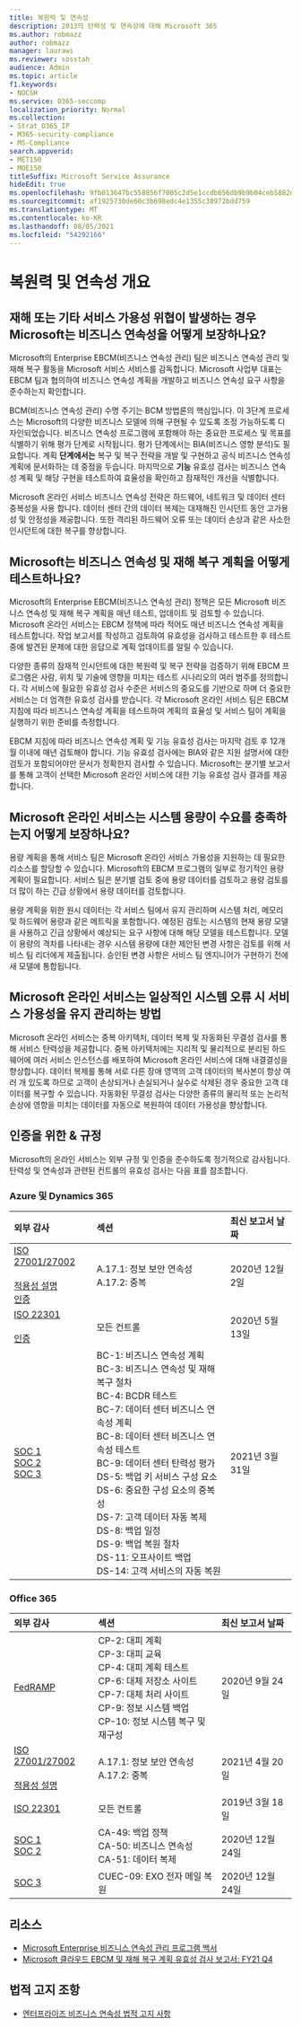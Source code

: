 ```yaml
---
title: 복원력 및 연속성
description: 2013의 탄력성 및 연속성에 대해 Microsoft 365
ms.author: robmazz
author: robmazz
manager: laurawi
ms.reviewer: sosstah
audience: Admin
ms.topic: article
f1.keywords:
- NOCSH
ms.service: O365-seccomp
localization_priority: Normal
ms.collection:
- Strat_O365_IP
- M365-security-compliance
- MS-Compliance
search.appverid:
- MET150
- MOE150
titleSuffix: Microsoft Service Assurance
hideEdit: true
ms.openlocfilehash: 9fb013647bc558856f7005c2d5e1ccdb656db9b9b04ceb5882df35a599e7ebff
ms.sourcegitcommit: af1925730de60c3b698edc4e1355c38972bdd759
ms.translationtype: MT
ms.contentlocale: ko-KR
ms.lasthandoff: 08/05/2021
ms.locfileid: "54292166"
---
```

# <a name="resiliency-and-continuity-overview"></a>복원력 및 연속성 개요

## <a name="how-does-microsoft-ensure-business-continuity-if-a-disaster-or-other-threat-to-service-availability-occurs"></a>재해 또는 기타 서비스 가용성 위협이 발생하는 경우 Microsoft는 비즈니스 연속성을 어떻게 보장하나요?

Microsoft의 Enterprise EBCM(비즈니스 연속성 관리) 팀은 비즈니스 연속성 관리 및 재해 복구 활동을 Microsoft 서비스 서비스를 감독합니다. Microsoft 사업부 대표는 EBCM 팀과 협의하여 비즈니스 연속성 계획을 개발하고 비즈니스 연속성 요구 사항을 준수하는지 확인합니다.

BCM(비즈니스 연속성 관리) 수명 주기는 BCM 방법론의 핵심입니다. 이 3단계 프로세스는 Microsoft의 다양한 비즈니스 모델에 의해 구현될 수 있도록 조정 가능하도록 디자인되었습니다. 비즈니스 연속성  프로그램에 포함해야 하는 중요한 프로세스 및 목표를 식별하기 위해 평가 단계로 시작됩니다. 평가 단계에서는 BIA(비즈니스 영향 분석)도 필요합니다. 계획 **단계에서는** 복구 및 복구 전략을 개발 및 구현하고 공식 비즈니스 연속성 계획에 문서화하는 데 중점을 두습니다. 마지막으로 **기능** 유효성 검사는 비즈니스 연속성 계획 및 해당 구현을 테스트하여 효율성을 확인하고 잠재적인 개선을 식별합니다.

Microsoft 온라인 서비스 비즈니스 연속성 전략은 하드웨어, 네트워크 및 데이터 센터 중복성을 사용 합니다. 데이터 센터 간의 데이터 복제는 대재해진 인시던트 동안 고가용성 및 안정성을 제공합니다. 또한 격리된 하드웨어 오류 또는 데이터 손상과 같은 사소한 인시던트에 대한 복구를 향상합니다.

## <a name="how-does-microsoft-test-business-continuity-and-disaster-recovery-plans"></a>Microsoft는 비즈니스 연속성 및 재해 복구 계획을 어떻게 테스트하나요?

Microsoft의 Enterprise EBCM(비즈니스 연속성 관리) 정책은 모든 Microsoft 비즈니스 연속성 및 재해 복구 계획을 매년 테스트, 업데이트 및 검토할 수 있습니다. Microsoft 온라인 서비스는 EBCM 정책에 따라 적어도 매년 비즈니스 연속성 계획을 테스트합니다. 작업 보고서를 작성하고 검토하여 유효성을 검사하고 테스트한 후 테스트 중에 발견된 문제에 대한 응답으로 계획 업데이트를 알릴 수 있습니다.

다양한 종류의 잠재적 인시던트에 대한 복원력 및 복구 전략을 검증하기 위해 EBCM 프로그램은 사람, 위치 및 기술에 영향을 미치는 테스트 시나리오의 여러 범주를 정의합니다. 각 서비스에 필요한 유효성 검사 수준은 서비스의 중요도를 기반으로 하며 더 중요한 서비스는 더 엄격한 유효성 검사를 받습니다. 각 Microsoft 온라인 서비스 팀은 EBCM 지침에 따라 비즈니스 연속성 계획을 테스트하여 계획의 효율성 및 서비스 팀이 계획을 실행하기 위한 준비를 측정합니다.

EBCM 지침에 따라 비즈니스 연속성 계획 및 기능 유효성 검사는 마지막 검토 후 12개월 이내에 매년 검토해야 합니다. 기능 유효성 검사에는 BIA와 같은 지원 설명서에 대한 검토가 포함되어야만 문서가 정확한지 검사할 수 있습니다. Microsoft는 분기별 보고서를 통해 고객이 선택한 Microsoft 온라인 서비스에 대한 기능 유효성 검사 결과를 제공합니다.

## <a name="how-do-microsoft-online-services-ensure-system-capacity-meets-demand"></a>Microsoft 온라인 서비스는 시스템 용량이 수요를 충족하는지 어떻게 보장하나요?

용량 계획을 통해 서비스 팀은 Microsoft 온라인 서비스 가용성을 지원하는 데 필요한 리소스를 할당할 수 있습니다. Microsoft의 EBCM 프로그램의 일부로 정기적인 용량 계획이 필요합니다. 서비스 팀은 분기별 검토 중에 용량 데이터를 검토하고 용량 검토를 더 많이 하는 긴급 상황에서 용량 데이터를 검토합니다.

용량 계획을 위한 원시 데이터는 각 서비스 팀에서 유지 관리하며 시스템 처리, 메모리 및 하드웨어 용량과 같은 메트릭을 포함합니다. 예정된 검토는 시스템의 현재 용량 모델을 사용하고 긴급 상황에서 예상되는 요구 사항에 대해 해당 모델을 테스트합니다. 모델이 용량의 격차를 나타내는 경우 시스템 용량에 대한 제안된 변경 사항은 검토를 위해 서비스 팀 리더에게 제출됩니다. 승인된 변경 사항은 서비스 팀 엔지니어가 구현하기 전에 새 모델에 통합됩니다.

## <a name="how-do-microsoft-online-services-maintain-service-availability-during-routine-system-failures"></a>Microsoft 온라인 서비스는 일상적인 시스템 오류 시 서비스 가용성을 유지 관리하는 방법

Microsoft 온라인 서비스는 중복 아키텍처, 데이터 복제 및 자동화된 무결성 검사를 통해 서비스 탄력성을 제공합니다. 중복 아키텍처에는 지리적 및 물리적으로 분리된 하드웨어에 여러 서비스 인스턴스를 배포하여 Microsoft 온라인 서비스에 대해 내결결성을 향상합니다. 데이터 복제를 통해 서로 다른 장애 영역의 고객 데이터의 복사본이 항상 여러 개 있도록 하므로 고객이 손상되거나 손실되거나 실수로 삭제된 경우 중요한 고객 데이터를 복구할 수 있습니다. 자동화된 무결성 검사는 다양한 종류의 물리적 또는 논리적 손상에 영향을 미치는 데이터를 자동으로 복원하여 데이터 가용성을 향상합니다.

## <a name="related-external-regulations--certifications"></a>인증을 위한 & 규정

Microsoft의 온라인 서비스는 외부 규정 및 인증을 준수하도록 정기적으로 감사됩니다. 탄력성 및 연속성과 관련된 컨트롤의 유효성 검사는 다음 표를 참조합니다.

### <a name="azure-and-dynamics-365"></a>Azure 및 Dynamics 365

| **외부 감사** | **섹션** | **최신 보고서 날짜** |
|:--------------------|:------------|:-----------------------|
| [ISO 27001/27002](https://servicetrust.microsoft.com/ViewPage/MSComplianceGuideV3?command=Download&downloadType=Document&downloadId=e9116047-f327-430c-a83f-166b7e561ad6&tab=7027ead0-3d6b-11e9-b9e1-290b1eb4cdeb&docTab=7027ead0-3d6b-11e9-b9e1-290b1eb4cdeb_ISO_Reports) <br><br> [적용성 설명](https://servicetrust.microsoft.com/ViewPage/MSComplianceGuideV3?command=Download&downloadType=Document&downloadId=00af6c3e-7f3e-4e0d-8b0e-79f45ef2cef1&tab=7027ead0-3d6b-11e9-b9e1-290b1eb4cdeb&docTab=7027ead0-3d6b-11e9-b9e1-290b1eb4cdeb_ISO_Reports) <br> [인증](https://servicetrust.microsoft.com/ViewPage/MSComplianceGuideV3?command=Download&downloadType=Document&downloadId=d7af5304-3a31-40e6-9abb-e26352305d41&tab=7027ead0-3d6b-11e9-b9e1-290b1eb4cdeb&docTab=7027ead0-3d6b-11e9-b9e1-290b1eb4cdeb_ISO_Reports) | A.17.1: 정보 보안 연속성 <br> A.17.2: 중복 | 2020년 12월 2일 |
| [ISO 22301](https://servicetrust.microsoft.com/ViewPage/MSComplianceGuideV3?command=Download&downloadType=Document&downloadId=6d388547-fc88-46e3-8de2-6bc2edc08b06&tab=7027ead0-3d6b-11e9-b9e1-290b1eb4cdeb&docTab=7027ead0-3d6b-11e9-b9e1-290b1eb4cdeb_ISO_Reports) <br><br> [인증](https://servicetrust.microsoft.com/ViewPage/MSComplianceGuideV3?command=Download&downloadType=Document&downloadId=ee4b611b-bb4d-4056-b189-00da36e88949&tab=7027ead0-3d6b-11e9-b9e1-290b1eb4cdeb&docTab=7027ead0-3d6b-11e9-b9e1-290b1eb4cdeb_ISO_Reports) | 모든 컨트롤 | 2020년 5월 13일 |
| [SOC 1](https://servicetrust.microsoft.com/ViewPage/MSComplianceGuideV3?command=Download&downloadType=Document&downloadId=b8721ebd-af20-42fe-b22f-8332b0a19517&tab=7027ead0-3d6b-11e9-b9e1-290b1eb4cdeb&docTab=7027ead0-3d6b-11e9-b9e1-290b1eb4cdeb_SOC_%2F_SSAE_16_Reports) <br> [SOC 2](https://servicetrust.microsoft.com/ViewPage/MSComplianceGuideV3?command=Download&downloadType=Document&downloadId=234a0f57-83c1-4afc-a586-a0e7a59592f7&tab=7027ead0-3d6b-11e9-b9e1-290b1eb4cdeb&docTab=7027ead0-3d6b-11e9-b9e1-290b1eb4cdeb_SOC_%2F_SSAE_16_Reports) <br> [SOC 3](https://servicetrust.microsoft.com/ViewPage/MSComplianceGuideV3?command=Download&downloadType=Document&downloadId=75c8cbf6-e456-473c-a05e-34fea888ec2a&tab=7027ead0-3d6b-11e9-b9e1-290b1eb4cdeb&docTab=7027ead0-3d6b-11e9-b9e1-290b1eb4cdeb_SOC_%2F_SSAE_16_Reports) | BC-1: 비즈니스 연속성 계획 <br> BC-3: 비즈니스 연속성 및 재해 복구 절차 <br> BC-4: BCDR 테스트 <br> BC-7: 데이터 센터 비즈니스 연속성 계획 <br> BC-8: 데이터 센터 비즈니스 연속성 테스트 <br> BC-9: 데이터 센터 탄력성 평가 <br> DS-5: 백업 키 서비스 구성 요소 <br> DS-6: 중요한 구성 요소의 중복성 <br> DS-7: 고객 데이터 자동 복제 <br> DS-8: 백업 일정 <br> DS-9: 백업 복원 절차 <br> DS-11: 오프사이트 백업 <br> DS-14: 고객 서비스의 자동 복원 | 2021년 3월 31일 |

### <a name="office-365"></a>Office 365

| **외부 감사** | **섹션** | **최신 보고서 날짜** |
|:--------------------|:------------|:-----------------------|
| [FedRAMP](https://compliance.microsoft.com/compliancemanager) | CP-2: 대피 계획 <br> CP-3: 대피 교육 <br> CP-4: 대피 계획 테스트 <br> CP-6: 대체 저장소 사이트 <br> CP-7: 대체 처리 사이트 <br> CP-9: 정보 시스템 백업 <br> CP-10: 정보 시스템 복구 및 재구성 | 2020년 9월 24일 |
| [ISO 27001/27002](https://servicetrust.microsoft.com/ViewPage/MSComplianceGuideV3?command=Download&downloadType=Document&downloadId=8d625374-4f2d-49f8-9d37-a4281ba98222&tab=7027ead0-3d6b-11e9-b9e1-290b1eb4cdeb&docTab=7027ead0-3d6b-11e9-b9e1-290b1eb4cdeb_ISO_Reports) <br><br> [적용성 설명](https://servicetrust.microsoft.com/ViewPage/MSComplianceGuideV3?command=Download&downloadType=Document&downloadId=c0df4ce8-c77e-4183-84eb-c8688470d8b1&tab=7027ead0-3d6b-11e9-b9e1-290b1eb4cdeb&docTab=7027ead0-3d6b-11e9-b9e1-290b1eb4cdeb_ISO_Reports) | A.17.1: 정보 보안 연속성 <br> A.17.2: 중복 | 2021년 4월 20일 |
| [ISO 22301](https://servicetrust.microsoft.com/ViewPage/MSComplianceGuideV3?command=Download&downloadType=Document&downloadId=13951eb3-6339-4629-b80d-dd0d43812fe7&tab=7027ead0-3d6b-11e9-b9e1-290b1eb4cdeb&docTab=7027ead0-3d6b-11e9-b9e1-290b1eb4cdeb_ISO_Reports) | 모든 컨트롤 | 2019년 3월 18일 |
| [SOC 1](https://servicetrust.microsoft.com/ViewPage/MSComplianceGuideV3?command=Download&downloadType=Document&downloadId=90df3f9c-3aaf-4dbf-99d0-ca9f2991721b&tab=7027ead0-3d6b-11e9-b9e1-290b1eb4cdeb&docTab=7027ead0-3d6b-11e9-b9e1-290b1eb4cdeb_SOC_%2F_SSAE_16_Reports) <br> [SOC 2](https://servicetrust.microsoft.com/ViewPage/MSComplianceGuideV3?command=Download&downloadType=Document&downloadId=a73c1738-7892-42b7-acd3-87b6371c53f6&tab=7027ead0-3d6b-11e9-b9e1-290b1eb4cdeb&docTab=7027ead0-3d6b-11e9-b9e1-290b1eb4cdeb_SOC_%2F_SSAE_16_Reports) | CA-49: 백업 정책 <br> CA-50: 비즈니스 연속성 <br> CA-51: 데이터 복제 | 2020년 12월 24일 |
| [SOC 3](https://servicetrust.microsoft.com/ViewPage/MSComplianceGuideV3?command=Download&downloadType=Document&downloadId=274054e5-4968-48d2-bf94-9a8eda5d7a93&tab=7027ead0-3d6b-11e9-b9e1-290b1eb4cdeb&docTab=7027ead0-3d6b-11e9-b9e1-290b1eb4cdeb_SOC_%2F_SSAE_16_Reports) | CUEC-09: EXO 전자 메일 복원 | 2020년 12월 24일 |

## <a name="resources"></a>리소스

- [Microsoft Enterprise 비즈니스 연속성 관리 프로그램 백서](https://servicetrust.microsoft.com/ViewPage/TrustDocumentsV3?command=Download&downloadType=Document&downloadId=64f922a6-d624-40dd-a8ae-6f996b5186f3&tab=7f51cb60-3d6c-11e9-b2af-7bb9f5d2d913&docTab=7f)
- [Microsoft 클라우드 EBCM 및 재해 복구 계획 유효성 검사 보고서: FY21 Q4](https://servicetrust.microsoft.com/ViewPage/TrustDocumentsV3?command=Download&downloadType=Document&downloadId=83dc940a-2078-4e14-8b7d-07128e5b453d&tab=7f51cb60-3d6c-11e9-b2af-7bb9f5d2d913&docTab=7f51cb60-3d6c-11e9-b2af-7bb9f5d2d913_FAQ_and_White_Papers)

## <a name="legal-disclaimer"></a>법적 고지 조항

- [엔터프라이즈 비즈니스 연속성 법적 고지 사항](assurance-ebcm-legal-disclaimer.md)